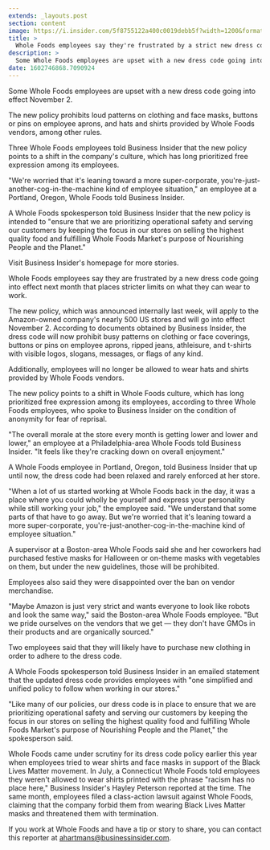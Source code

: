 ```yaml
--- 
extends: _layouts.post 
section: content 
image: https://i.insider.com/5f8755122a400c0019debb5f?width=1200&format=jpeg 
title: > 
  Whole Foods employees say they're frustrated by a strict new dress code that feels like the company is 'cracking down on overall enjoyment' 
description: > 
  Some Whole Foods employees are upset with a new dress code going into effect November 2.Three Whole Foods employees told Business Insider that the new policy points to a shift in the company's culture, which has long prioritized free expression among its employees."We're worried that it's leaning toward a more super-corporate, you're-just-another-cog-in-the-machine kind of employee situation," an employee at a Portland, Oregon, Whole Foods told Business Insider.Whole Foods employees say they are frustrated by a new dress code going into effect next month that places stricter limits on what they can wear to work.Two employees said that they will likely have to purchase new clothing in order to adhere to the dress code. 
date: 1602746868.7090924 
--- 
```

Some Whole Foods employees are upset with a new dress code going into effect November 2.

The new policy prohibits loud patterns on clothing and face masks, buttons or pins on employee aprons, and hats and shirts provided by Whole Foods vendors, among other rules.

Three Whole Foods employees told Business Insider that the new policy points to a shift in the company's culture, which has long prioritized free expression among its employees.

"We're worried that it's leaning toward a more super-corporate, you're-just-another-cog-in-the-machine kind of employee situation," an employee at a Portland, Oregon, Whole Foods told Business Insider.

A Whole Foods spokesperson told Business Insider that the new policy is intended to "ensure that we are prioritizing operational safety and serving our customers by keeping the focus in our stores on selling the highest quality food and fulfilling Whole Foods Market's purpose of Nourishing People and the Planet."

Visit Business Insider's homepage for more stories.

Whole Foods employees say they are frustrated by a new dress code going into effect next month that places stricter limits on what they can wear to work.

The new policy, which was announced internally last week, will apply to the Amazon-owned company's nearly 500 US stores and will go into effect November 2. According to documents obtained by Business Insider, the dress code will now prohibit busy patterns on clothing or face coverings, buttons or pins on employee aprons, ripped jeans, athleisure, and t-shirts with visible logos, slogans, messages, or flags of any kind.

Additionally, employees will no longer be allowed to wear hats and shirts provided by Whole Foods vendors.

The new policy points to a shift in Whole Foods culture, which has long prioritized free expression among its employees, according to three Whole Foods employees, who spoke to Business Insider on the condition of anonymity for fear of reprisal.

"The overall morale at the store every month is getting lower and lower and lower," an employee at a Philadelphia-area Whole Foods told Business Insider. "It feels like they're cracking down on overall enjoyment."

A Whole Foods employee in Portland, Oregon, told Business Insider that up until now, the dress code had been relaxed and rarely enforced at her store.

"When a lot of us started working at Whole Foods back in the day, it was a place where you could wholly be yourself and express your personality while still working your job," the employee said. "We understand that some parts of that have to go away. But we're worried that it's leaning toward a more super-corporate, you're-just-another-cog-in-the-machine kind of employee situation."

A supervisor at a Boston-area Whole Foods said she and her coworkers had purchased festive masks for Halloween or on-theme masks with vegetables on them, but under the new guidelines, those will be prohibited.

Employees also said they were disappointed over the ban on vendor merchandise.

"Maybe Amazon is just very strict and wants everyone to look like robots and look the same way," said the Boston-area Whole Foods employee. "But we pride ourselves on the vendors that we get — they don't have GMOs in their products and are organically sourced."

Two employees said that they will likely have to purchase new clothing in order to adhere to the dress code.

A Whole Foods spokesperson told Business Insider in an emailed statement that the updated dress code provides employees with "one simplified and unified policy to follow when working in our stores."

"Like many of our policies, our dress code is in place to ensure that we are prioritizing operational safety and serving our customers by keeping the focus in our stores on selling the highest quality food and fulfilling Whole Foods Market's purpose of Nourishing People and the Planet," the spokesperson said.

Whole Foods came under scrutiny for its dress code policy earlier this year when employees tried to wear shirts and face masks in support of the Black Lives Matter movement. In July, a Connecticut Whole Foods told employees they weren't allowed to wear shirts printed with the phrase "racism has no place here," Business Insider's Hayley Peterson reported at the time. The same month, employees filed a class-action lawsuit against Whole Foods, claiming that the company forbid them from wearing Black Lives Matter masks and threatened them with termination.

If you work at Whole Foods and have a tip or story to share, you can contact this reporter at ahartmans@businessinsider.com.